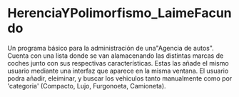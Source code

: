 # HerenciaYPolimorfismo_LaimeFacundo
Un programa básico para la administración de una"Agencia de autos". Cuenta con una lista donde se van alamacenando las distintas marcas de coches junto con sus respectivas características. Estas las añade el mismo usuario mediante una interfaz que aparece en la misma ventana. El usuario podra añadir, eleiminar, y buscar los vehiculos tanto manualmente como por 'categoria' (Compacto,  Lujo, Furgonoeta, Camioneta).
